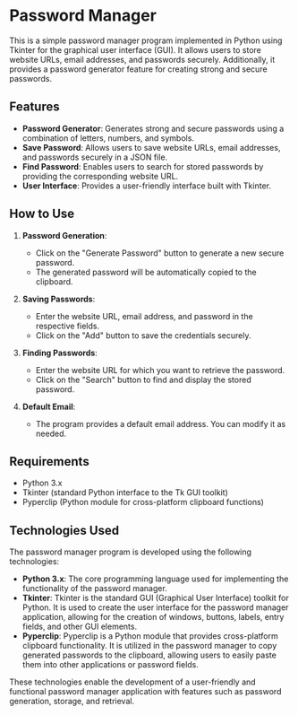 # Password Manager

This is a simple password manager program implemented in Python using Tkinter for the graphical user interface (GUI). It
allows users to store website URLs, email addresses, and passwords securely. Additionally, it provides a password
generator feature for creating strong and secure passwords.

## Features

- **Password Generator**: Generates strong and secure passwords using a combination of letters, numbers, and symbols.
- **Save Password**: Allows users to save website URLs, email addresses, and passwords securely in a JSON file.
- **Find Password**: Enables users to search for stored passwords by providing the corresponding website URL.
- **User Interface**: Provides a user-friendly interface built with Tkinter.

## How to Use

1. **Password Generation**:
    - Click on the "Generate Password" button to generate a new secure password.
    - The generated password will be automatically copied to the clipboard.

2. **Saving Passwords**:
    - Enter the website URL, email address, and password in the respective fields.
    - Click on the "Add" button to save the credentials securely.

3. **Finding Passwords**:
    - Enter the website URL for which you want to retrieve the password.
    - Click on the "Search" button to find and display the stored password.

4. **Default Email**:
    - The program provides a default email address. You can modify it as needed.

## Requirements

- Python 3.x
- Tkinter (standard Python interface to the Tk GUI toolkit)
- Pyperclip (Python module for cross-platform clipboard functions)

## Technologies Used

The password manager program is developed using the following technologies:

- **Python 3.x**: The core programming language used for implementing the functionality of the password manager.
- **Tkinter**: Tkinter is the standard GUI (Graphical User Interface) toolkit for Python. It is used to create the user interface for the password manager application, allowing for the creation of windows, buttons, labels, entry fields, and other GUI elements.
- **Pyperclip**: Pyperclip is a Python module that provides cross-platform clipboard functionality. It is utilized in the password manager to copy generated passwords to the clipboard, allowing users to easily paste them into other applications or password fields.

These technologies enable the development of a user-friendly and functional password manager application with features such as password generation, storage, and retrieval.
